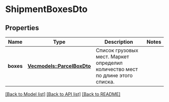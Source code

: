 # ShipmentBoxesDto

## Properties

Name | Type | Description | Notes
------------ | ------------- | ------------- | -------------
**boxes** | [**Vec<models::ParcelBoxDto>**](ParcelBoxDTO.md) | Список грузовых мест. Маркет определил количество мест по длине этого списка.  | 

[[Back to Model list]](../README.md#documentation-for-models) [[Back to API list]](../README.md#documentation-for-api-endpoints) [[Back to README]](../README.md)


